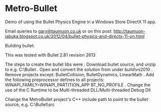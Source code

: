 Metro-Bullet
============

Demo of using the Bullet Physics Engine in a Windows Store DirectX 11 app.

Email queries to gary@taumuon.co.uk or on this post:
http://taumuon-jabuka.blogspot.co.uk/2012/04/bullet-physics-and-directx-11-on.html

Building bullet:

This was tested with Bullet 2.81 revision 2613

The steps to create the bullet libs were
. Download bullet source, and unzip to e.g. C:\Bullet
. Open and convert the solution from under build\vs2010
. Remove projects except: BulletCollision, BulletDynamics, LinearMath
. Add the following preprocessor defines to all projects:
  WINAPI_FAMILY=WINAPI_PARTITION_APP
  BT_NO_PROFILE
. Change the use of the C Runtime to be Multi-threaded DLL/Multi-threaded Debug Dll

Change the MetroBullet project's C++ include path to point to the bullet source, e.g. C:\Bullet\src